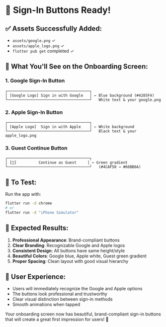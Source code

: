 # 🎉 Sign-In Buttons Ready!

## ✅ Assets Successfully Added:
- `assets/google.png` ✓
- `assets/apple_logo.png` ✓
- `flutter pub get` completed ✓

## 🎨 What You'll See on the Onboarding Screen:

### 1. **Google Sign-In Button**
```
┌─────────────────────────────────────┐
│ [Google Logo] Sign in with Google   │ ← Blue background (#4285F4)
└─────────────────────────────────────┘   White text & your google.png
```

### 2. **Apple Sign-In Button**
```
┌─────────────────────────────────────┐
│ [Apple Logo]  Sign in with Apple    │ ← White background
└─────────────────────────────────────┘   Black text & your apple_logo.png
```

### 3. **Guest Continue Button**
```
┌─────────────────────────────────────┐
│ [🧭]          Continue as Guest     │ ← Green gradient
└─────────────────────────────────────┘   (#4CAF50 → #66BB6A)
```

## 🚀 To Test:

Run the app with:
```bash
flutter run -d chrome
# or
flutter run -d "iPhone Simulator"
```

## 🎯 Expected Results:

1. **Professional Appearance**: Brand-compliant buttons
2. **Clear Branding**: Recognizable Google and Apple logos
3. **Consistent Design**: All buttons have same height/style
4. **Beautiful Colors**: Google blue, Apple white, Guest green gradient
5. **Proper Spacing**: Clean layout with good visual hierarchy

## 📱 User Experience:

- Users will immediately recognize the Google and Apple options
- The buttons look professional and trustworthy
- Clear visual distinction between sign-in methods
- Smooth animations when tapped

Your onboarding screen now has beautiful, brand-compliant sign-in buttons that will create a great first impression for users! 🎊
